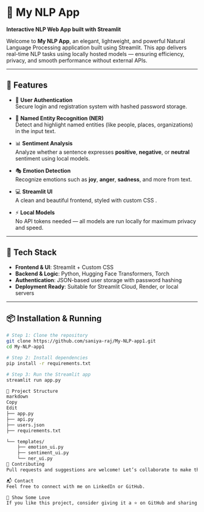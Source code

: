# 🧠 My NLP App

**Interactive NLP Web App built with Streamlit**

Welcome to **My NLP App**, an elegant, lightweight, and powerful Natural Language Processing application built using Streamlit. This app delivers real-time NLP tasks using locally hosted models — ensuring efficiency, privacy, and smooth performance without external APIs.

---

## 🚀 Features

- 🔐 **User Authentication**  
  Secure login and registration system with hashed password storage.

- 🧠 **Named Entity Recognition (NER)**  
  Detect and highlight named entities (like people, places, organizations) in the input text.

- 📊 **Sentiment Analysis**  
  Analyze whether a sentence expresses **positive**, **negative**, or **neutral** sentiment using local models.

- 🎭 **Emotion Detection**  
  Recognize emotions such as **joy**, **anger**, **sadness**, and more from text.

- 💻 **Streamlit UI**  
  A clean and beautiful frontend, styled with custom CSS .

- ⚡ **Local Models**  
  No API tokens needed — all models are run locally for maximum privacy and speed.

---

## 🧰 Tech Stack

- **Frontend & UI**: Streamlit + Custom CSS  
- **Backend & Logic**: Python, Hugging Face Transformers, Torch  
- **Authentication**: JSON-based user storage with password hashing  
- **Deployment Ready**: Suitable for Streamlit Cloud, Render, or local servers

---

## 📦 Installation & Running

```bash
# Step 1: Clone the repository
git clone https://github.com/saniya-raj/My-NLP-app1.git
cd My-NLP-app1

# Step 2: Install dependencies
pip install -r requirements.txt

# Step 3: Run the Streamlit app
streamlit run app.py

📁 Project Structure
markdown
Copy
Edit
├── app.py
├── api.py
├── users.json
├── requirements.txt

└── templates/
    ├── emotion_ui.py
    ├── sentiment_ui.py
    └── ner_ui.py
🙌 Contributing
Pull requests and suggestions are welcome! Let’s collaborate to make this app even better.

📬 Contact
Feel free to connect with me on LinkedIn or GitHub.

🌟 Show Some Love
If you like this project, consider giving it a ⭐ on GitHub and sharing it with your network!
